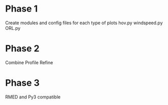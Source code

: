 # Phase 1

Create modules and config files for each type of plots
hov.py
windspeed.py
ORL.py

# Phase 2

Combine
Profile
Refine

# Phase 3

RMED and Py3 compatible
